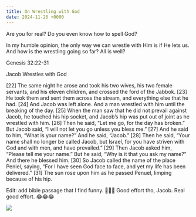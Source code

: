 ```yaml
---
title: On Wrestling with God
date: 2024-11-26 +0000
---
```


Are you for real? Do you even know how to spell God?

In my humble opinion, the only way we can wrestle with Him is if He lets us. And how is the wrestling going so far? All is well?

Genesis 32:22-31

Jacob Wrestles with God

[22] The same night he arose and took his two wives, his two female servants, and his eleven children, and crossed the ford of the Jabbok. [23] He took them and sent them across the stream, and everything else that he had. [24] And Jacob was left alone. And a man wrestled with him until the breaking of the day. [25] When the man saw that he did not prevail against Jacob, he touched his hip socket, and Jacob’s hip was put out of joint as he wrestled with him. [26] Then he said, “Let me go, for the day has broken.” But Jacob said, “I will not let you go unless you bless me.” [27] And he said to him, “What is your name?” And he said, “Jacob.” [28] Then he said, “Your name shall no longer be called Jacob, but Israel, for you have striven with God and with men, and have prevailed.” [29] Then Jacob asked him, “Please tell me your name.” But he said, “Why is it that you ask my name?” And there he blessed him. [30] So Jacob called the name of the place Peniel, saying, “For I have seen God face to face, and yet my life has been delivered.” [31] The sun rose upon him as he passed Penuel, limping because of his hip.

Edit: add bible passage that I find funny. 🤣🤣🤣 Good effort tho, Jacob. Real good effort. 😂😂😂

![](/db49879cd648a3de02d75ab4499dd63f.jpeg)